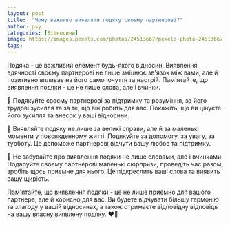 ```yaml
---
layout: post
title:  "Чому важливо виявляти подяку своєму партнерові?"
author: psy
categories: [Відносини]
image: https://images.pexels.com/photos/24513667/pexels-photo-24513667.jpeg?auto=compress&cs=tinysrgb&fit=crop&h=627&w=1200
tags: 
---
```


Подяка - це важливий елемент будь-якого відносин. Виявлення вдячності своєму партнерові не лише зміцнює зв'язок між вами, але й позитивно впливає на його самопочуття та настрій. Пам'ятайте, що виявлення подяки - це не лише слова, але і вчинки.

🌟 Подякуйте своєму партнерові за підтримку та розуміння, за його трудові зусилля та за те, що він робить для вас. Покажіть, що ви цінуєте його зусилля та внесок у ваші відносини.

🌟 Виявляйте подяку не лише за великі справи, але й за маленькі моменти у повсякденному житті. Подякуйте за допомогу, за увагу, за турботу. Це допоможе партнерові відчути вашу любов та підтримку.

🌟 Не забувайте про виявлення подяки не лише словами, але і вчинками. Подаруйте своєму партнерові маленькі сюрпризи, проведіть час разом, зробіть щось приємне для нього. Це підкреслить ваші слова та виявить вашу щирість.

Пам'ятайте, що виявлення подяки - це не лише приємно для вашого партнера, але й корисно для вас. Ви будете відчувати більшу гармонію та злагоду у вашій відносинах, а також отримаєте відповідну відповідь на вашу власну виявлену подяку. ❤️🙌


